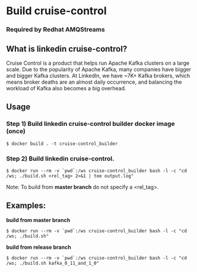 # Build cruise-control
### Required by Redhat AMQStreams

## What is linkedin cruise-control?
Cruise Control is a product that helps run Apache Kafka clusters on a large scale. Due to the popularity of Apache Kafka, many companies have bigger and bigger Kafka clusters. At LinkedIn, we have ~7K+ Kafka brokers, which means broker deaths are an almost daily occurrence, and balancing the workload of Kafka also becomes a big overhead.

## Usage

### Step 1) Build linkedin cruise-control builder docker image (once)
`$ docker build . -t cruise-control_builder `

### Step 2) Build linkedin cruise-control. 

	
``` $ docker run --rm -v `pwd`:/ws cruise-control_builder bash -l -c "cd /ws; ./build.sh <rel_tag> 2>&1 | tee output.log" ```

Note: To build from **master branch** do not specify a <rel_tag>.

## Examples:
		
**build from master branch**

``` $ docker run --rm -v `pwd`:/ws cruise-control_builder bash -l -c "cd /ws; ./build.sh" ```

**build from release branch**

``` $ docker run --rm -v `pwd`:/ws cruise-control_builder bash -l -c "cd /ws; ./build.sh kafka_0_11_and_1_0" ```

